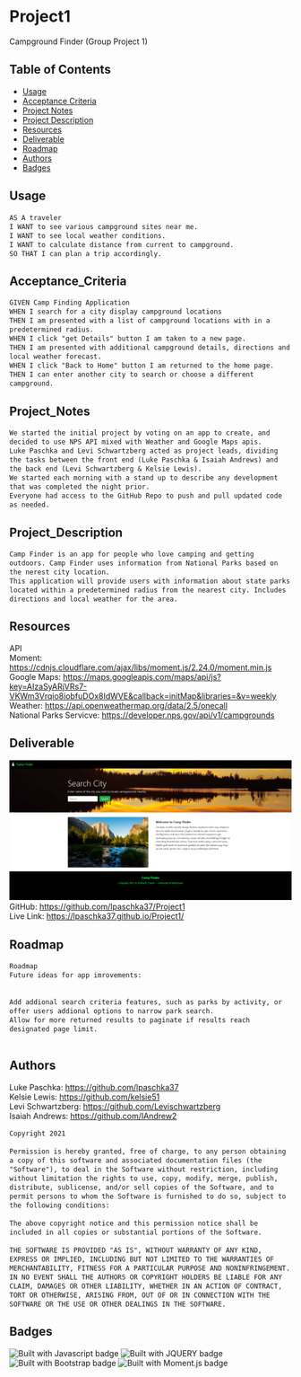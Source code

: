 # Project1
Campground Finder (Group Project 1)

## Table of Contents

* [Usage](#usage)
* [Acceptance Criteria](#Acceptance_Criteria)
* [Project Notes](#Project_Notes)
* [Project Description](#Project_Description)
* [Resources](#Resources)
* [Deliverable](#deliverable)
* [Roadmap](#Roadmap)
* [Authors](#Authors)
* [Badges](#Badges)

## Usage
```
AS A traveler
I WANT to see various campground sites near me.
I WANT to see local weather conditions.
I WANT to calculate distance from current to campground.
SO THAT I can plan a trip accordingly.

```

## Acceptance_Criteria

```
GIVEN Camp Finding Application
WHEN I search for a city display campground locations
THEN I am presented with a list of campground locations with in a predetermined radius.
WHEN I click "get Details" button I am taken to a new page.
THEN I am presented with additional campground details, directions and local weather forecast. 
WHEN I click "Back to Home" button I am returned to the home page.
THEN I can enter another city to search or choose a different campground. 

```

## Project_Notes

```
We started the initial project by voting on an app to create, and decided to use NPS API mixed with Weather and Google Maps apis.
Luke Paschka and Levi Schwartzberg acted as project leads, dividing the tasks between the front end (Luke Paschka & Isaiah Andrews) and the back end (Levi Schwartzberg & Kelsie Lewis).
We started each morning with a stand up to describe any development that was completed the night prior.
Everyone had access to the GitHub Repo to push and pull updated code as needed.

```

## Project_Description

```
Camp Finder is an app for people who love camping and getting outdoors. Camp Finder uses information from National Parks based on the nerest city location. 
This application will provide users with information about state parks located within a predetermined radius from the nearest city. Includes directions and local weather for the area.

```

## Resources

API <br />
Moment: https://cdnjs.cloudflare.com/ajax/libs/moment.js/2.24.0/moment.min.js <br />
Google Maps: https://maps.googleapis.com/maps/api/js?key=AIzaSyARjVRs7-VKWm3Vrqio8iobfuDOx8IdWVE&callback=initMap&libraries=&v=weekly <br />
Weather: https://api.openweathermap.org/data/2.5/onecall <br />
National Parks Servicve: https://developer.nps.gov/api/v1/campgrounds


## Deliverable
![Screenshot](./assets/images/Screen_Capture_P1.png)
<br>
GitHub: https://github.com/lpaschka37/Project1<br />
Live Link:  https://lpaschka37.github.io/Project1/

## Roadmap

```
Roadmap
Future ideas for app imrovements:


Add addional search criteria features, such as parks by activity, or offer users addional options to narrow park search.
Allow for more returned results to paginate if results reach designated page limit.


```


## Authors

Luke Paschka: https://github.com/lpaschka37 <br />
Kelsie Lewis: https://github.com/kelsie51 <br />
Levi Schwartzberg: https://github.com/Levischwartzberg <br />
Isaiah Andrews: https://github.com/IAndrew2



```
Copyright 2021 

Permission is hereby granted, free of charge, to any person obtaining a copy of this software and associated documentation files (the "Software"), to deal in the Software without restriction, including without limitation the rights to use, copy, modify, merge, publish, distribute, sublicense, and/or sell copies of the Software, and to permit persons to whom the Software is furnished to do so, subject to the following conditions:

The above copyright notice and this permission notice shall be included in all copies or substantial portions of the Software.

THE SOFTWARE IS PROVIDED "AS IS", WITHOUT WARRANTY OF ANY KIND, EXPRESS OR IMPLIED, INCLUDING BUT NOT LIMITED TO THE WARRANTIES OF MERCHANTABILITY, FITNESS FOR A PARTICULAR PURPOSE AND NONINFRINGEMENT. IN NO EVENT SHALL THE AUTHORS OR COPYRIGHT HOLDERS BE LIABLE FOR ANY CLAIM, DAMAGES OR OTHER LIABILITY, WHETHER IN AN ACTION OF CONTRACT, TORT OR OTHERWISE, ARISING FROM, OUT OF OR IN CONNECTION WITH THE SOFTWARE OR THE USE OR OTHER DEALINGS IN THE SOFTWARE.

```

## Badges

![Built with Javascript badge](https://img.shields.io/badge/Built_with-Javascript-green)
![Built with JQUERY badge](https://img.shields.io/badge/Built_with-jQuery-orange)
![Built with Bootstrap badge](https://img.shields.io/badge/Built_with-Bootstrap-red)
![Built with Moment.js badge](https://img.shields.io/badge/Built_with-Moment.js-yellow)
